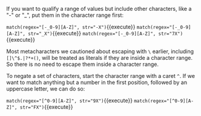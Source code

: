 If you want to qualify a range of values but include other characters, like a "-" or "_", put them in the character range first: 

`match(regex="[-_0-9][A-Z]", str="-X")`{{execute}}
`match(regex="[-_0-9][A-Z]", str="_X")`{{execute}}
`match(regex="[-_0-9][A-Z]", str="7X")`{{execute}}

Most metacharacters we cautioned about escaping with `\` earlier, including `[]\^$.|?*+()`, will be treated as literals if they are inside a character range. So there is no need to escape them inside a character range. 

To negate a set of characters, start the character range with a caret `^`. If we want to match anything but a number in the first position, followed by an uppercase letter, we can do so: 

`match(regex="[^0-9][A-Z]", str="9X")`{{execute}}
`match(regex="[^0-9][A-Z]", str="FX")`{{execute}}


